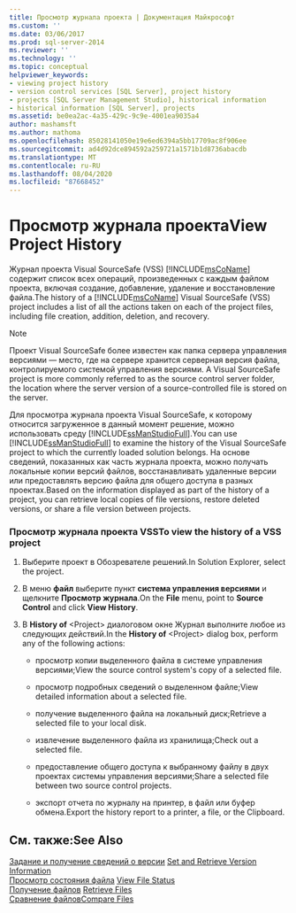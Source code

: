 ```yaml
---
title: Просмотр журнала проекта | Документация Майкрософт
ms.custom: ''
ms.date: 03/06/2017
ms.prod: sql-server-2014
ms.reviewer: ''
ms.technology: ''
ms.topic: conceptual
helpviewer_keywords:
- viewing project history
- version control services [SQL Server], project history
- projects [SQL Server Management Studio], historical information
- historical information [SQL Server], projects
ms.assetid: be0ea2ac-4a35-429c-9c9e-4001ea9035a4
author: mashamsft
ms.author: mathoma
ms.openlocfilehash: 85028141050e19e6ed6394a5bb17709ac8f906ee
ms.sourcegitcommit: ad4d92dce894592a259721a1571b1d8736abacdb
ms.translationtype: MT
ms.contentlocale: ru-RU
ms.lasthandoff: 08/04/2020
ms.locfileid: "87668452"
---
```

# <a name="view-project-history"></a><span data-ttu-id="76b93-102">Просмотр журнала проекта</span><span class="sxs-lookup"><span data-stu-id="76b93-102">View Project History</span></span>
  <span data-ttu-id="76b93-103">Журнал проекта Visual SourceSafe (VSS) [!INCLUDE[msCoName](../includes/msconame-md.md)] содержит список всех операций, произведенных с каждым файлом проекта, включая создание, добавление, удаление и восстановление файла.</span><span class="sxs-lookup"><span data-stu-id="76b93-103">The history of a [!INCLUDE[msCoName](../includes/msconame-md.md)] Visual SourceSafe (VSS) project includes a list of all the actions taken on each of the project files, including file creation, addition, deletion, and recovery.</span></span>  
  
> [!NOTE]  
>  <span data-ttu-id="76b93-104">Проект Visual SourceSafe более известен как папка сервера управления версиями — место, где на сервере хранится серверная версия файла, контролируемого системой управления версиями. </span><span class="sxs-lookup"><span data-stu-id="76b93-104">A Visual SourceSafe project is more commonly referred to as the source control server folder, the location where the server version of a source-controlled file is stored on the server.</span></span>  
  
 <span data-ttu-id="76b93-105">Для просмотра журнала проекта Visual SourceSafe, к которому относится загруженное в данный момент решение, можно использовать среду [!INCLUDE[ssManStudioFull](../includes/ssmanstudiofull-md.md)].</span><span class="sxs-lookup"><span data-stu-id="76b93-105">You can use [!INCLUDE[ssManStudioFull](../includes/ssmanstudiofull-md.md)] to examine the history of the Visual SourceSafe project to which the currently loaded solution belongs.</span></span> <span data-ttu-id="76b93-106">На основе сведений, показанных как часть журнала проекта, можно получать локальные копии версий файлов, восстанавливать удаленные версии или предоставлять версию файла для общего доступа в разных проектах.</span><span class="sxs-lookup"><span data-stu-id="76b93-106">Based on the information displayed as part of the history of a project, you can retrieve local copies of file versions, restore deleted versions, or share a file version between projects.</span></span>  
  
### <a name="to-view-the-history-of-a-vss-project"></a><span data-ttu-id="76b93-107">Просмотр журнала проекта VSS</span><span class="sxs-lookup"><span data-stu-id="76b93-107">To view the history of a VSS project</span></span>  
  
1.  <span data-ttu-id="76b93-108">Выберите проект в Обозревателе решений.</span><span class="sxs-lookup"><span data-stu-id="76b93-108">In Solution Explorer, select the project.</span></span>  
  
2.  <span data-ttu-id="76b93-109">В меню **файл** выберите пункт **система управления версиями** и щелкните **Просмотр журнала**.</span><span class="sxs-lookup"><span data-stu-id="76b93-109">On the **File** menu, point to **Source Control** and click **View History**.</span></span>  
  
3.  <span data-ttu-id="76b93-110">В **History of** \<Project> диалоговом окне Журнал выполните любое из следующих действий.</span><span class="sxs-lookup"><span data-stu-id="76b93-110">In the **History of** \<Project> dialog box, perform any of the following actions:</span></span>  
  
    -   <span data-ttu-id="76b93-111">просмотр копии выделенного файла в системе управления версиями;</span><span class="sxs-lookup"><span data-stu-id="76b93-111">View the source control system's copy of a selected file.</span></span>  
  
    -   <span data-ttu-id="76b93-112">просмотр подробных сведений о выделенном файле;</span><span class="sxs-lookup"><span data-stu-id="76b93-112">View detailed information about a selected file.</span></span>  
  
    -   <span data-ttu-id="76b93-113">получение выделенного файла на локальный диск;</span><span class="sxs-lookup"><span data-stu-id="76b93-113">Retrieve a selected file to your local disk.</span></span>  
  
    -   <span data-ttu-id="76b93-114">извлечение выделенного файла из хранилища;</span><span class="sxs-lookup"><span data-stu-id="76b93-114">Check out a selected file.</span></span>  
  
    -   <span data-ttu-id="76b93-115">предоставление общего доступа к выбранному файлу в двух проектах системы управления версиями;</span><span class="sxs-lookup"><span data-stu-id="76b93-115">Share a selected file between two source control projects.</span></span>  
  
    -   <span data-ttu-id="76b93-116">экспорт отчета по журналу на принтер, в файл или буфер обмена.</span><span class="sxs-lookup"><span data-stu-id="76b93-116">Export the history report to a printer, a file, or the Clipboard.</span></span>  
  
## <a name="see-also"></a><span data-ttu-id="76b93-117">См. также:</span><span class="sxs-lookup"><span data-stu-id="76b93-117">See Also</span></span>  
 <span data-ttu-id="76b93-118">[Задание и получение сведений о версии](../../2014/database-engine/set-and-retrieve-version-information.md) </span><span class="sxs-lookup"><span data-stu-id="76b93-118">[Set and Retrieve Version Information](../../2014/database-engine/set-and-retrieve-version-information.md) </span></span>  
 <span data-ttu-id="76b93-119">[Просмотр состояния файла](../../2014/database-engine/view-file-status.md) </span><span class="sxs-lookup"><span data-stu-id="76b93-119">[View File Status](../../2014/database-engine/view-file-status.md) </span></span>  
 <span data-ttu-id="76b93-120">[Получение файлов](../../2014/database-engine/retrieve-files.md) </span><span class="sxs-lookup"><span data-stu-id="76b93-120">[Retrieve Files](../../2014/database-engine/retrieve-files.md) </span></span>  
 [<span data-ttu-id="76b93-121">Сравнение файлов</span><span class="sxs-lookup"><span data-stu-id="76b93-121">Compare Files</span></span>](../../2014/database-engine/compare-files.md)  
  
  
